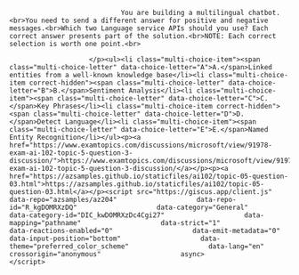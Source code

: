 <p class="card-text">
							
								You are building a multilingual chatbot.<br>You need to send a different answer for positive and negative messages.<br>Which two Language service APIs should you use? Each correct answer presents part of the solution.<br>NOTE: Each correct selection is worth one point.<br>
							
						</p><ul><li class="multi-choice-item"><span class="multi-choice-letter" data-choice-letter="A">A.</span>Linked entities from a well-known knowledge base</li><li class="multi-choice-item correct-hidden"><span class="multi-choice-letter" data-choice-letter="B">B.</span>Sentiment Analysis</li><li class="multi-choice-item"><span class="multi-choice-letter" data-choice-letter="C">C.</span>Key Phrases</li><li class="multi-choice-item correct-hidden"><span class="multi-choice-letter" data-choice-letter="D">D.</span>Detect Language</li><li class="multi-choice-item"><span class="multi-choice-letter" data-choice-letter="E">E.</span>Named Entity Recognition</li></ul><p><a href="https://www.examtopics.com/discussions/microsoft/view/91978-exam-ai-102-topic-5-question-3-discussion/">https://www.examtopics.com/discussions/microsoft/view/91978-exam-ai-102-topic-5-question-3-discussion/</a></p><p><a href="https://azsamples.github.io/staticfiles/ai102/topic-05-question-03.html">https://azsamples.github.io/staticfiles/ai102/topic-05-question-03.html</a></p><script src="https://giscus.app/client.js"                    data-repo="azsamples/az204"                    data-repo-id="R_kgDOMRXzDQ"                    data-category="General"                    data-category-id="DIC_kwDOMRXzDc4Cgi27"                    data-mapping="pathname"                    data-strict="1"                    data-reactions-enabled="0"                    data-emit-metadata="0"                    data-input-position="bottom"                    data-theme="preferred_color_scheme"                    data-lang="en"                    crossorigin="anonymous"                    async>                    </script>